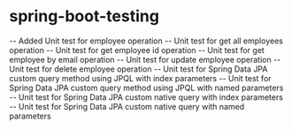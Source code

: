 # spring-boot-testing
-- Added Unit test for employee operation
-- Unit test for get all employees operation
-- Unit test for get employee id operation
-- Unit test for get employee by email operation
-- Unit test for update employee operation
-- Unit test for delete employee operation
-- Unit test for Spring Data JPA custom query method using JPQL with index parameters
-- Unit test for Spring Data JPA custom query method using JPQL with named parameters
-- Unit test for Spring Data JPA custom  native query with index parameters
-- Unit test for Spring Data JPA custom  native query with named parameters
